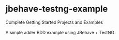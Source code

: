 # jbehave-testng-example
Complete Getting Started Projects and Examples
<br><br>
A simple adder BDD example using JBehave + TestNG
